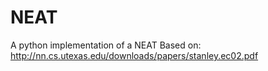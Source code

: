 # NEAT
A python implementation of a NEAT
Based on: http://nn.cs.utexas.edu/downloads/papers/stanley.ec02.pdf